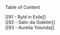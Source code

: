---
---  
  
Table of Content  
  
[[91 - Ryld in Exile]]  
[[92 - Salın da Gidelim]]  
[[93 - Aurelia Yolunda]]